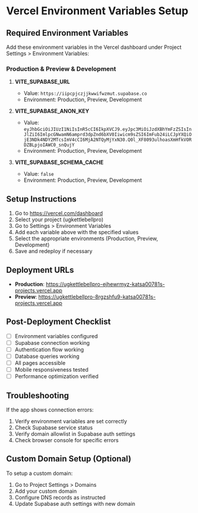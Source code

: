 # Vercel Environment Variables Setup

## Required Environment Variables

Add these environment variables in the Vercel dashboard under Project Settings > Environment Variables:

### Production & Preview & Development

1. **VITE_SUPABASE_URL**
   - Value: `https://iipcpjczjjkwwifwzmut.supabase.co`
   - Environment: Production, Preview, Development

2. **VITE_SUPABASE_ANON_KEY**
   - Value: `eyJhbGciOiJIUzI1NiIsInR5cCI6IkpXVCJ9.eyJpc3MiOiJzdXBhYmFzZSIsInJlZiI6ImlpcGNwamN6amprd3dpZnd6bXV0Iiwicm9sZSI6ImFub24iLCJpYXQiOjE3NDk4NDY2MTcsImV4cCI6MjA2NTQyMjYxN30.Q0l_XF8093ulhoasXmHfkVORDZBLpjoIAWC0_snQujY`
   - Environment: Production, Preview, Development

3. **VITE_SUPABASE_SCHEMA_CACHE**
   - Value: `false`
   - Environment: Production, Preview, Development

## Setup Instructions

1. Go to https://vercel.com/dashboard
2. Select your project (ugkettlebellpro)
3. Go to Settings > Environment Variables
4. Add each variable above with the specified values
5. Select the appropriate environments (Production, Preview, Development)
6. Save and redeploy if necessary

## Deployment URLs

- **Production**: https://ugkettlebellpro-ejhewrmyz-katsa00781s-projects.vercel.app
- **Preview**: https://ugkettlebellpro-8rgzshfu9-katsa00781s-projects.vercel.app

## Post-Deployment Checklist

- [ ] Environment variables configured
- [ ] Supabase connection working
- [ ] Authentication flow working
- [ ] Database queries working
- [ ] All pages accessible
- [ ] Mobile responsiveness tested
- [ ] Performance optimization verified

## Troubleshooting

If the app shows connection errors:
1. Verify environment variables are set correctly
2. Check Supabase service status
3. Verify domain allowlist in Supabase auth settings
4. Check browser console for specific errors

## Custom Domain Setup (Optional)

To setup a custom domain:
1. Go to Project Settings > Domains
2. Add your custom domain
3. Configure DNS records as instructed
4. Update Supabase auth settings with new domain
